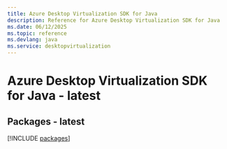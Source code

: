 ```yaml
---
title: Azure Desktop Virtualization SDK for Java
description: Reference for Azure Desktop Virtualization SDK for Java
ms.date: 06/12/2025
ms.topic: reference
ms.devlang: java
ms.service: desktopvirtualization
---
```

# Azure Desktop Virtualization SDK for Java - latest
## Packages - latest
[!INCLUDE [packages](desktop-virtualization-index.md)]